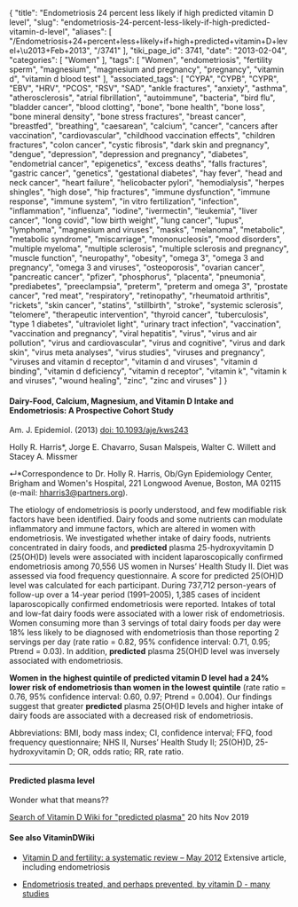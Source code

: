 {
    "title": "Endometriosis 24 percent less likely if high predicted vitamin D level",
    "slug": "endometriosis-24-percent-less-likely-if-high-predicted-vitamin-d-level",
    "aliases": [
        "/Endometriosis+24+percent+less+likely+if+high+predicted+vitamin+D+level+\u2013+Feb+2013",
        "/3741"
    ],
    "tiki_page_id": 3741,
    "date": "2013-02-04",
    "categories": [
        "Women"
    ],
    "tags": [
        "Women",
        "endometriosis",
        "fertility sperm",
        "magnesium",
        "magnesium and pregnancy",
        "pregnancy",
        "vitamin d",
        "vitamin d blood test"
    ],
    "associated_tags": [
        "CYPA",
        "CYPB",
        "CYPR",
        "EBV",
        "HRV",
        "PCOS",
        "RSV",
        "SAD",
        "ankle fractures",
        "anxiety",
        "asthma",
        "atherosclerosis",
        "atrial fibrillation",
        "autoimmune",
        "bacteria",
        "bird flu",
        "bladder cancer",
        "blood clotting",
        "bone",
        "bone health",
        "bone loss",
        "bone mineral density",
        "bone stress fractures",
        "breast cancer",
        "breastfed",
        "breathing",
        "caesarean",
        "calcium",
        "cancer",
        "cancers after vaccination",
        "cardiovascular",
        "childhood vaccination effects",
        "children fractures",
        "colon cancer",
        "cystic fibrosis",
        "dark skin and pregnancy",
        "dengue",
        "depression",
        "depression and pregnancy",
        "diabetes",
        "endometrial cancer",
        "epigenetics",
        "excess deaths",
        "falls fractures",
        "gastric cancer",
        "genetics",
        "gestational diabetes",
        "hay fever",
        "head and neck cancer",
        "heart failure",
        "helicobacter pylori",
        "hemodialysis",
        "herpes shingles",
        "high dose",
        "hip fractures",
        "immune dysfunction",
        "immune response",
        "immune system",
        "in vitro fertilization",
        "infection",
        "inflammation",
        "influenza",
        "iodine",
        "ivermectin",
        "leukemia",
        "liver cancer",
        "long covid",
        "low birth weight",
        "lung cancer",
        "lupus",
        "lymphoma",
        "magnesium and viruses",
        "masks",
        "melanoma",
        "metabolic",
        "metabolic syndrome",
        "miscarriage",
        "mononucleosis",
        "mood disorders",
        "multiple myeloma",
        "multiple sclerosis",
        "multiple sclerosis and pregnancy",
        "muscle function",
        "neuropathy",
        "obesity",
        "omega 3",
        "omega 3 and pregnancy",
        "omega 3 and viruses",
        "osteoporosis",
        "ovarian cancer",
        "pancreatic cancer",
        "pfizer",
        "phosphorus",
        "placenta",
        "pneumonia",
        "prediabetes",
        "preeclampsia",
        "preterm",
        "preterm and omega 3",
        "prostate cancer",
        "red meat",
        "respiratory",
        "retinopathy",
        "rheumatoid arthritis",
        "rickets",
        "skin cancer",
        "statins",
        "stillbirth",
        "stroke",
        "systemic sclerosis",
        "telomere",
        "therapeutic intervention",
        "thyroid cancer",
        "tuberculosis",
        "type 1 diabetes",
        "ultraviolet light",
        "urinary tract infection",
        "vaccination",
        "vaccination and pregnancy",
        "viral hepatitis",
        "virus",
        "virus and air pollution",
        "virus and cardiovascular",
        "virus and cognitive",
        "virus and dark skin",
        "virus meta analyses",
        "virus studies",
        "viruses and pregnancy",
        "viruses and vitamin d receptor",
        "vitamin d and viruses",
        "vitamin d binding",
        "vitamin d deficiency",
        "vitamin d receptor",
        "vitamin k",
        "vitamin k and viruses",
        "wound healing",
        "zinc",
        "zinc and viruses"
    ]
}


#### Dairy-Food, Calcium, Magnesium, and Vitamin D Intake and Endometriosis: A Prospective Cohort Study

Am. J. Epidemiol. (2013) [doi: 10.1093/aje/kws243](https://doi.org/10.1093/aje/kws243)

Holly R. Harris*,     Jorge E. Chavarro,     Susan Malspeis,     Walter C. Willett and     Stacey A. Missmer

↵*Correspondence to Dr. Holly R. Harris, Ob/Gyn Epidemiology Center, Brigham and Women's Hospital, 221 Longwood Avenue, Boston, MA 02115 (e-mail: hharris3@partners.org).

The etiology of endometriosis is poorly understood, and few modifiable risk factors have been identified. Dairy foods and some nutrients can modulate inflammatory and immune factors, which are altered in women with endometriosis. We investigated whether intake of dairy foods, nutrients concentrated in dairy foods, and  **predicted**  plasma 25-hydroxyvitamin D (25(OH)D) levels were associated with incident laparoscopically confirmed endometriosis among 70,556 US women in Nurses’ Health Study II. Diet was assessed via food frequency questionnaire. A score for predicted 25(OH)D level was calculated for each participant. During 737,712 person-years of follow-up over a 14-year period (1991–2005), 1,385 cases of incident laparoscopically confirmed endometriosis were reported. Intakes of total and low-fat dairy foods were associated with a lower risk of endometriosis. Women consuming more than 3 servings of total dairy foods per day were 18% less likely to be diagnosed with endometriosis than those reporting 2 servings per day (rate ratio = 0.82, 95% confidence interval: 0.71, 0.95; Ptrend = 0.03). In addition,  **predicted**  plasma 25(OH)D level was inversely associated with endometriosis. 

 **Women in the highest quintile of predicted vitamin D level had a 24% lower risk of endometriosis than women in the lowest quintile**  (rate ratio = 0.76, 95% confidence interval: 0.60, 0.97; Ptrend = 0.004). Our findings suggest that greater  **predicted**  plasma 25(OH)D levels and higher intake of dairy foods are associated with a decreased risk of endometriosis.

Abbreviations: BMI, body mass index; CI, confidence interval; FFQ, food frequency questionnaire; NHS II, Nurses’ Health Study II; 25(OH)D, 25-hydroxyvitamin D; OR, odds ratio; RR, rate ratio.

---

#### Predicted plasma level

Wonder what that means??

[Search of Vitamin D Wiki for "predicted plasma"](https://www.google.com/search?hl=en&oe=UTF-8&ie=UTF-8&btnG=Google+Search&googles.x=0&googles.y=0&q=%22Predicted+plasma+%22&domains=VitaminDWiki.com&sitesearch=VitaminDWiki.com#q=%22Predicted+plasma+%22+site:VitaminDWiki.com&hl=en&domains=VitaminDWiki.com&tbo=d&filter=0&bav=on.2,or.r_gc.r_pw.r_cp.r_qf.&bvm=bv.41867550,d.cGE&fp=b827f0ae3ee15cc7&biw=1138&bih=493)  20 hits Nov 2019

#### See also VitaminDWiki

* [Vitamin D and fertility: a systematic review – May 2012](/tags/vitamin-d-and-fertility-a-systematic-review-may-2012.html) Extensive article, including endometriosis

* [Endometriosis treated, and perhaps prevented, by vitamin D - many studies](/posts/endometriosis-treated-and-perhaps-prevented-by-vitamin-d-many-studies)